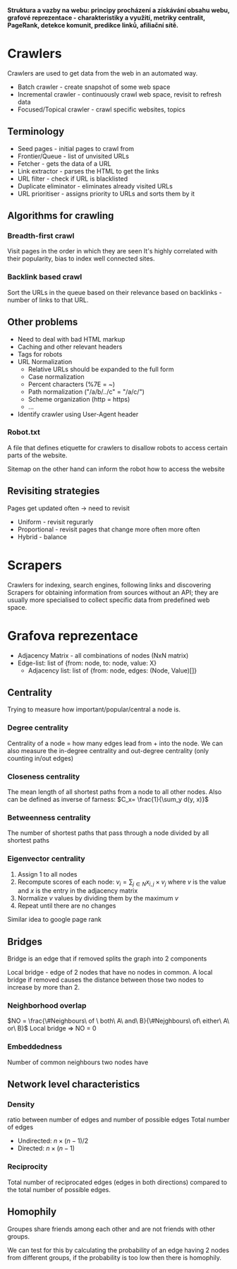 **Struktura a vazby na webu: principy procházení a získávání obsahu webu, grafové reprezentace - charakteristiky a využití, metriky centralit, PageRank, detekce komunit, predikce linků, afiliační sítě.**

# Crawlers
Crawlers are used to get data from the web in an automated way.
- Batch crawler - create snapshot of some web space
- Incremental crawler - continuously crawl web space, revisit to refresh data
- Focused/Topical crawler - crawl specific websites, topics

## Terminology
- Seed pages - initial pages to crawl from
- Frontier/Queue - list of unvisited URLs
- Fetcher - gets the data of a URL
- Link extractor - parses the HTML to get the links
- URL filter - check if URL is blacklisted
- Duplicate eliminator - eliminates already visited URLs
- URL prioritiser - assigns priority to URLs and sorts them by it
## Algorithms for crawling
### Breadth-first crawl
Visit pages in the order in which they are seen
It's highly correlated with their popularity, bias to index well connected sites.
### Backlink based crawl
Sort the URLs in the queue based on their relevance based on backlinks - number of links to that URL.
## Other problems
- Need to deal with bad HTML markup
- Caching and other relevant headers
- Tags for robots
- URL Normalization
	- Relative URLs should be expanded to the full form
	- Case normalization
	- Percent characters (%7E = ~)
	- Path normalization ("/a/b/../c" = "/a/c/")
	- Scheme organization (http = https)
	- ...
- Identify crawler using User-Agent header

### Robot.txt
A file that defines etiquette for crawlers to disallow robots to access certain parts of the website.

Sitemap on the other hand can inform the robot how to access the website
## Revisiting strategies
Pages get updated often -> need to revisit
- Uniform - revisit regurarly
- Proportional - revisit pages that change more often more often
- Hybrid - balance


# Scrapers
Crawlers for indexing, search engines, following links and discovering
Scrapers for obtaining information from sources without an API; they are usually more specialised to collect specific data from predefined web space.


# Grafova reprezentace
- Adjacency Matrix - all combinations of nodes (NxN matrix)
- Edge-list: list of {from: node, to: node, value: X}
	- Adjacency list: list of {from: node, edges: (Node, Value)\[\]}

## Centrality 
Trying to measure how important/popular/central a node is.

### Degree centrality
Centrality of a node = how many edges lead from + into the node.
We can also measure the in-degree centrality and out-degree centrality (only counting in/out edges)
### Closeness centrality
The mean length of all shortest paths from a node to all other nodes.
Also can be defined as inverse of farness: $C_x= \frac{1}{\sum_y d(y, x)}$ 
### Betweenness centrality
The number of shortest paths that pass through a node divided by all shortest paths
### Eigenvector centrality
1. Assign 1 to all nodes
2. Recompute scores of each node: $v_i = \sum_{j \in N} x_{i,j} \times v_j$ where $v$ is the value and $x$ is the entry in the adjacency matrix
3. Normalize $v$ values by dividing them by the maximum $v$
4. Repeat until there are no changes

Similar idea to google page rank
## Bridges
Bridge is an edge that if removed splits the graph into 2 components

Local bridge - edge of 2 nodes that have no nodes in common. A local bridge if removed causes the distance between those two nodes to increase by more than 2.
### Neighborhood overlap
$NO = \frac{\#Neighbours\ of \ both\ A\ and\ B}{\#Nejghbours\ of\ either\ A\ or\ B}$ 
Local bridge => NO = 0
### Embeddedness 
Number of common neighbours two nodes have
## Network level characteristics
### Density
ratio between number of edges and number of possible edges
Total number of edges
- Undirected: $n \times (n-1)/2$
- Directed: $n \times (n - 1)$
### Reciprocity
Total number of reciprocated edges (edges in both directions) compared to the total number of possible edges.
## Homophily
Groupes share friends among each other and are not friends with other groups.

We can test for this by calculating the probability of an edge having 2 nodes from different groups, if the probability is too low then there is homophily.
## 

